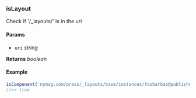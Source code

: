 ### isLayout

Check if '/_layouts/' is in the uri

#### Params

* `uri` _string_

**Returns** _boolean_

#### Example

```js
isComponent('nymag.com/press/_layouts/base/instances/foobarbaz@published')
//=> true

```
